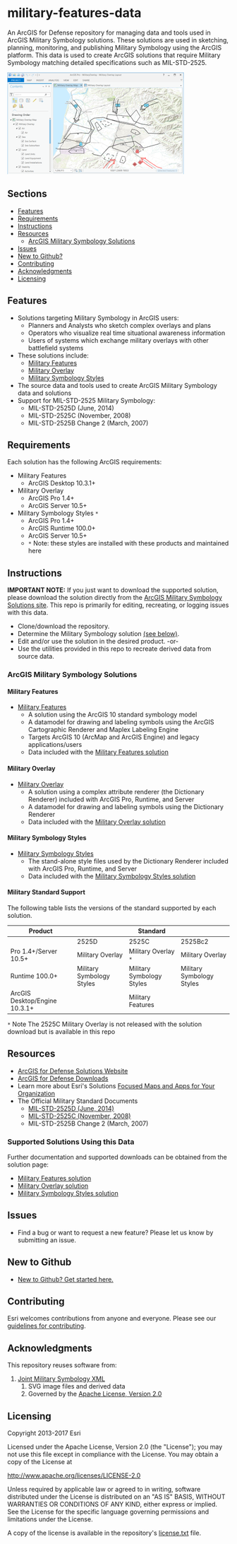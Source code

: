# military-features-data

An ArcGIS for Defense repository for managing data and tools used in ArcGIS Military Symbology solutions. These solutions are used in sketching, planning, monitoring, and publishing Military Symbology using the ArcGIS platform. This data is used to create ArcGIS solutions that require Military Symbology matching detailed specifications such as MIL-STD-2525.

![Image of Military Features Data](ScreenShot.png)

## Sections

* [Features](#features)
* [Requirements](#requirements)
* [Instructions](#instructions)
* [Resources](#resources)
    * [ArcGIS Military Symbology Solutions](#supported-solutions-using-this-data)
* [Issues](#issues)
* [New to Github?](#new-to-github)
* [Contributing](#contributing)
* [Acknowledgments](#acknowledgments)
* [Licensing](#licensing)

## Features

* Solutions targeting Military Symbology in ArcGIS users:
    * Planners and Analysts who sketch complex overlays and plans
    * Operators who visualize real time situational awareness information
    * Users of systems which exchange military overlays with other battlefield systems 
* These solutions include:
    * [Military Features](#military-features)
    * [Military Overlay](#military-overlay)
    * [Military Symbology Styles](#military-symbology-styles)
* The source data and tools used to create ArcGIS Military Symbology data and solutions
* Support for MIL-STD-2525 Military Symbology:
    * MIL-STD-2525D (June, 2014)
    * MIL-STD-2525C (November, 2008)
    * MIL-STD-2525B Change 2 (March, 2007)

## Requirements

Each solution has the following ArcGIS requirements:

* Military Features
    * ArcGIS Desktop 10.3.1+
* Military Overlay
    * ArcGIS Pro 1.4+ 
    * ArcGIS Server 10.5+
* Military Symbology Styles `*`
    * ArcGIS Pro 1.4+ 
    * ArcGIS Runtime 100.0+ 
    * ArcGIS Server 10.5+
    * `*` Note: these styles are installed with these products and maintained here

## Instructions

**IMPORTANT NOTE:** If you just want to download the supported solution, please download the solution directly from the [ArcGIS Military Symbology Solutions site](#supported-solutions-using-this-data). This repo is primarily for editing, recreating, or logging issues with this data.

* Clone/download the repository.
* Determine the Military Symbology solution [(see below)](#arcgis-military-symbology-solutions).
* Edit and/or use the solution in the desired product.
-or-
* Use the utilities provided in this repo to recreate derived data from source data.

### ArcGIS Military Symbology Solutions

#### Military Features

* [Military Features](./military-features)
    * A solution using the ArcGIS 10 standard symbology model
    * A datamodel for drawing and labeling symbols using the ArcGIS Cartographic Renderer and Maplex Labeling Engine 
    * Targets ArcGIS 10 (ArcMap and ArcGIS Engine) and legacy applications/users
    * Data included with the [Military Features solution](http://solutions.arcgis.com/defense/help/military-features/)
    
#### Military Overlay

* [Military Overlay](./military-overlay)
    * A solution using a complex attribute renderer (the Dictionary Renderer) included with ArcGIS Pro, Runtime, and Server
    * A datamodel for drawing and labeling symbols using the Dictionary Renderer
    * Data included with the [Military Overlay solution](http://solutions.arcgis.com/defense/help/military-overlay/)
        
#### Military Symbology Styles

* [Military Symbology Styles](./military-symbology-styles)
    * The stand-alone style files used by the Dictionary Renderer included with ArcGIS Pro, Runtime, and Server
    * Data included with the [Military Symbology Styles solution](http://solutions.arcgis.com/defense/help/military-symbology-styles/)

#### Military Standard Support

The following table lists the versions of the standard supported by each solution.

|Product||Standard||
|---|---|---|---|
||2525D|2525C|2525Bc2|
|Pro 1.4+/Server 10.5+|Military Overlay| Military Overlay `*` |Military Overlay|
|Runtime 100.0+|Military Symbology Styles|Military Symbology Styles|Military Symbology Styles|
|ArcGIS Desktop/Engine 10.3.1+||Military Features||MyMiscellanea

`*` Note The 2525C Military Overlay is not released with the solution download but is available in this repo
    
## Resources

* [ArcGIS for Defense Solutions Website](http://solutions.arcgis.com/defense)
* [ArcGIS for Defense Downloads](http://appsforms.esri.com/products/download/#ArcGIS_for_Defense)
* Learn more about Esri's Solutions [Focused Maps and Apps for Your Organization](http://solutions.arcgis.com/)
* The Official Military Standard Documents
    * [MIL-STD-2525D (June, 2014)](http://www.dtic.mil/doctrine/doctrine/other/ms_2525d.pdf)
    * [MIL-STD-2525C (November, 2008)](http://www.dtic.mil/doctrine/doctrine/other/ms_2525c.pdf)
    * MIL-STD-2525B Change 2 (March, 2007) 

### Supported Solutions Using this Data

Further documentation and supported downloads can be obtained from the solution page:

* [Military Features solution](http://solutions.arcgis.com/defense/help/military-features/)
* [Military Overlay solution](http://solutions.arcgis.com/defense/help/military-overlay/)
* [Military Symbology Styles solution](http://solutions.arcgis.com/defense/help/military-symbology-styles/)
    
## Issues

* Find a bug or want to request a new feature?  Please let us know by submitting an issue.

## New to Github

* [New to Github? Get started here.](https://github.com/Esri/esri.github.com/blob/master/help/esri-getting-to-know-github.html)

## Contributing

Esri welcomes contributions from anyone and everyone. Please see our [guidelines for contributing](./CONTRIBUTING.md).

## Acknowledgments 

This repository reuses software from:

1. [Joint Military Symbology XML](https://github.com/Esri/joint-military-symbology-xml/)
    1. SVG image files and derived data
    2. Governed by the [Apache License, Version 2.0](https://github.com/Esri/joint-military-symbology-xml/blob/master/license.txt)

## Licensing

Copyright 2013-2017 Esri

Licensed under the Apache License, Version 2.0 (the "License");
you may not use this file except in compliance with the License.
You may obtain a copy of the License at

   http://www.apache.org/licenses/LICENSE-2.0

Unless required by applicable law or agreed to in writing, software
distributed under the License is distributed on an "AS IS" BASIS,
WITHOUT WARRANTIES OR CONDITIONS OF ANY KIND, either express or implied.
See the License for the specific language governing permissions and
limitations under the License.

A copy of the license is available in the repository's
[license.txt](license.txt) file.
